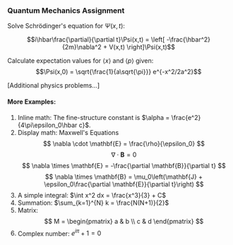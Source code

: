 ### Quantum Mechanics Assignment
Solve Schrödinger's equation for $\Psi(x,t)$:

$$i\hbar\frac{\partial}{\partial t}\Psi(x,t) = \left[ -\frac{\hbar^2}{2m}\nabla^2 + V(x,t) \right]\Psi(x,t)$$

Calculate expectation values for $\langle x \rangle$ and $\langle p \rangle$ given:
$$\Psi(x,0) = \sqrt{\frac{1}{a\sqrt{\pi}}} e^{-x^2/2a^2}$$

[Additional physics problems...]

#### More Examples:
1. Inline math: The fine-structure constant is $\alpha = \frac{e^2}{4\pi\epsilon_0\hbar c}$.
2. Display math: Maxwell's Equations
   $$ \nabla \cdot \mathbf{E} = \frac{\rho}{\epsilon_0} $$
   $$ \nabla \cdot \mathbf{B} = 0 $$
   $$ \nabla \times \mathbf{E} = -\frac{\partial \mathbf{B}}{\partial t} $$
   $$ \nabla \times \mathbf{B} = \mu_0\left(\mathbf{J} + \epsilon_0\frac{\partial \mathbf{E}}{\partial t}\right) $$
3. A simple integral: $\int x^2 dx = \frac{x^3}{3} + C$
4. Summation: $\sum_{k=1}^{N} k = \frac{N(N+1)}{2}$
5. Matrix:
   $$
   M = \begin{pmatrix}
   a & b \\
   c & d
   \end{pmatrix}
   $$
6. Complex number: $e^{i\pi} + 1 = 0$
